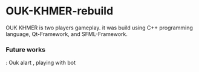 # OUK-KHMER-rebuild
OUK KHMER is two players gameplay. it was build using C++ programming language, Qt-Framework, and SFML-Framework.
<br>
<h3>Future works</h3> : Ouk alart , playing with bot
